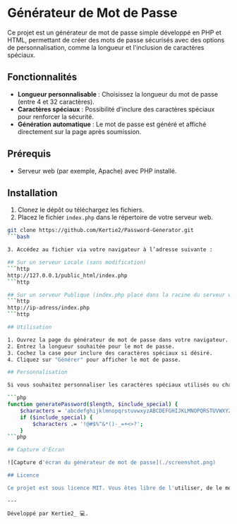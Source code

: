 # Générateur de Mot de Passe

Ce projet est un générateur de mot de passe simple développé en PHP et HTML, permettant de créer des mots de passe sécurisés avec des options de personnalisation, comme la longueur et l'inclusion de caractères spéciaux.  
## Fonctionnalités

- **Longueur personnalisable** : Choisissez la longueur du mot de passe (entre 4 et 32 caractères).
- **Caractères spéciaux** : Possibilité d'inclure des caractères spéciaux pour renforcer la sécurité.
- **Génération automatique** : Le mot de passe est généré et affiché directement sur la page après soumission.

## Prérequis

- Serveur web (par exemple, Apache) avec PHP installé.

## Installation

1. Clonez le dépôt ou téléchargez les fichiers.
2. Placez le fichier `index.php` dans le répertoire de votre serveur web.

```bash
git clone https://github.com/Kertie2/Password-Generator.git
```bash

3. Accédez au fichier via votre navigateur à l’adresse suivante :

## Sur un serveur Locale (sans modification)
```http
http://127.0.0.1/public_html/index.php
```http

## Sur un serveur Publique (index.php placé dans la racine du serveur web)
```http
http://ip-adress/index.php
```http

## Utilisation

1. Ouvrez la page du générateur de mot de passe dans votre navigateur.
2. Entrez la longueur souhaitée pour le mot de passe.
3. Cochez la case pour inclure des caractères spéciaux si désiré.
4. Cliquez sur "Générer" pour afficher le mot de passe.

## Personnalisation

Si vous souhaitez personnaliser les caractères spéciaux utilisés ou changer la plage de longueur, vous pouvez modifier la fonction `generatePassword` dans le fichier `password_generator.php`.

```php
function generatePassword($length, $include_special) {
    $characters = 'abcdefghijklmnopqrstuvwxyzABCDEFGHIJKLMNOPQRSTUVWXYZ0123456789';
    if ($include_special) {
        $characters .= '!@#$%^&*()-_=+<>?';
    }
```php

## Capture d'Écran

![Capture d'écran du générateur de mot de passe](./screenshot.png)

## Licence

Ce projet est sous licence MIT. Vous êtes libre de l'utiliser, de le modifier et de le distribuer comme vous le souhaitez.

---

Développé par Kertie2_ 💻.
